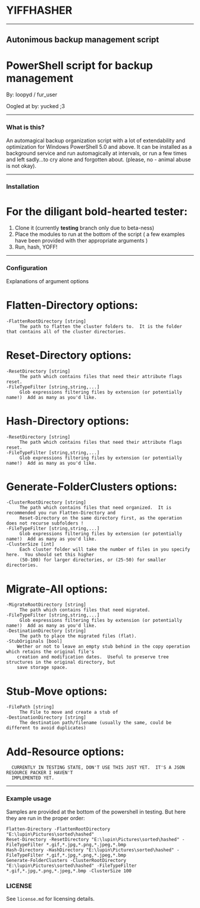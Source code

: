 # YIFFHASHER
---------------------
## Autonimous backup management script
# PowerShell script for backup management
By: loopyd / fur_user

Oogled at by:  yucked  ;3

---

### What is this?

An automagical backup organization script with a lot of extendability and optimization for Windows PowerShell 5.0 and above.
It can be installed as a background service and run automagically at intervals, or run a few times and left sadly...to cry
alone and forgotten about.  (please, no - animal abuse is not okay).

---

### Installation
# For the diligant bold-hearted tester:

1.  Clone it  (currently **testing** branch only due to beta-ness)
2.  Place the modules to run at the bottom of the script ( a few examples have been provided with ther appropriate arguments )
3.  Run, hash, YOFF!

---

### Configuration
Explanations of argument options

# Flatten-Directory options:
```
-FlattenRootDirectory [string]
     The path to flatten the cluster folders to.  It is the folder that contains all of the cluster directories.
```

# Reset-Directory options:
```
-ResetDirectory [string]
     The path which contains files that need their attribute flags reset.
-FileTypeFilter [string,string,...]
     Glob expressions filtering files by extension (or potentially name!)  Add as many as you'd like.
```

# Hash-Directory options:
```
-ResetDirectory [string]
     The path which contains files that need their attribute flags reset.
-FileTypeFilter [string,string,...]
     Glob expressions filtering files by extension (or potentially name!)  Add as many as you'd like.
```

# Generate-FolderClusters options:
```
-ClusterRootDirectory [string]
     The path which contains files that need organized.  It is recommended you run Flatten-Directory and 
     Reset-Directory on the same directory first, as the operation does not recurse subfolders !
-FileTypeFilter [string,string,...]
     Glob expressions filtering files by extension (or potentially name!)  Add as many as you'd like.
-ClusterSize [int]
     Each cluster folder will take the number of files in you specify here.  You should set this higher
     (50-100) for larger directories, or (25-50) for smaller directories.
```

# Migrate-All options:
```
-MigrateRootDirectory [string]
     The path which contains files that need migrated.
-FileTypeFilter [string,string,...]
     Glob expressions filtering files by extension (or potentially name!)  Add as many as you'd like.
-DestinationDirectory [string]
     The path to place the migrated files (flat).
-StubOriginals [bool]
	Wether or not to leave an empty stub behind in the copy operation which retains the original file's
	creation and modification dates.  Useful to preserve tree structures in the original directory, but
	save storage space.
```

# Stub-Move options:
```
-FilePath [string]
     The File to move and create a stub of
-DestinationDirectory [string]
     The destination path/filename (usually the same, could be different to avoid duplicates)
```

# Add-Resource options:
```
  CURRENTLY IN TESTING STATE, DON'T USE THIS JUST YET.  IT'S A JSON RESOURCE PACKER I HAVEN'T
  IMPLEMENTED YET.
```

---

### Example usage

Samples are provided at the bottom of the powershell in testing.  But here they are run in the proper order:

```
Flatten-Directory -FlattenRootDirectory "E:\lupin\Pictures\sorted\hashed"
Reset-Directory -ResetDirectory "E:\lupin\Pictures\sorted\hashed" -FileTypeFilter *.gif,*.jpg,*.png,*.jpeg,*.bmp
Hash-Directory -HashDirectory "E:\lupin\Pictures\sorted\hashed" -FileTypeFilter *.gif,*.jpg,*.png,*.jpeg,*.bmp
Generate-FolderClusters -ClusterRootDirectory "E:\lupin\Pictures\sorted\hashed" -FileTypeFilter *.gif,*.jpg,*.png,*.jpeg,*.bmp -ClusterSize 100
```

### LICENSE

See ``license.md`` for licensing details.
